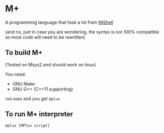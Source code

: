 # M+

A programming language that took a lot from [NtShell](https://github.com/plankp/NtShell)

(and no, just in case you are wondering, the syntax is not 100% compatible so most code will need to be rewritten)

## To build M+

(Tested on Msys2 and should work on linux)

You need:
*  GNU Make
*  GNU G++ (C++11 supporting)

run `make` and you get `mplus`

## To run M+ interpreter

`mplus [MPlus script]`